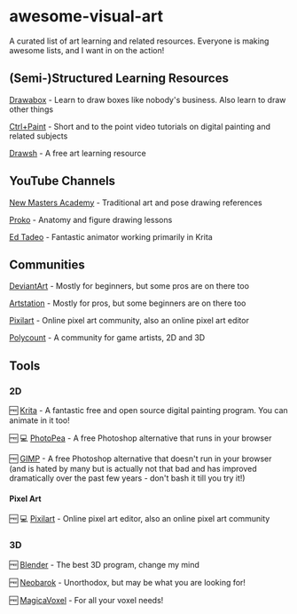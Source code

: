 # awesome-visual-art
A curated list of art learning and related resources. Everyone is making awesome lists, and I want in on the action!

## (Semi-)Structured Learning Resources

[Drawabox](https://drawabox.com/ "A free, exercise based approach to learning the fundamentals of drawing") - Learn to draw boxes like nobody's business. Also learn to draw other things

[Ctrl+Paint](https://www.ctrlpaint.com/) - Short and to the point video tutorials on digital painting and related subjects

[Drawsh](http://www.drawsh.com/) - A free art learning resource

## YouTube Channels

[New Masters Academy](https://www.youtube.com/user/NewMastersAcademy) - Traditional art and pose drawing references

[Proko](https://www.youtube.com/user/ProkoTV) - Anatomy and figure drawing lessons

[Ed Tadeo](https://www.youtube.com/channel/UCOC_wMoswQRn87WtSQ1DH3g) - Fantastic animator working primarily in Krita

## Communities

[DeviantArt](https://www.deviantart.com/) - Mostly for beginners, but some pros are on there too

[Artstation](https://www.artstation.com/) - Mostly for pros, but some beginners are on there too

[Pixilart](https://www.pixilart.com/) - Online pixel art community, also an online pixel art editor

[Polycount](https://polycount.com/) - A community for game artists, 2D and 3D

## Tools
### 2D

:free: [Krita](https://krita.org/en/) - A fantastic free and open source digital painting program. You can animate in it too!
 
:free: :computer: [PhotoPea](https://www.photopea.com/) - A free Photoshop alternative that runs in your browser

:free: [GIMP](https://www.gimp.org/) - A free Photoshop alternative that doesn't run in your browser (and is hated by many but is actually not that bad and has improved dramatically over the past few years - don't bash it till you try it!)

#### Pixel Art

:free: :computer: [Pixilart](https://www.pixilart.com/) - Online pixel art editor, also an online pixel art community 

### 3D

:free: [Blender](https://www.blender.org/) - The best 3D program, change my mind

:free: [Neobarok](http://neobarok.com/) - Unorthodox, but may be what you are looking for!

:free: [MagicaVoxel](http://ephtracy.github.io/) - For all your voxel needs!
